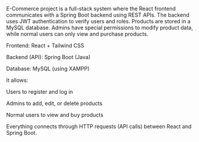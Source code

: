  E-Commerce project is a full-stack system where the React frontend communicates with a Spring Boot backend using REST APIs. The backend uses JWT authentication to verify users and roles. Products are stored in a MySQL database. Admins have special permissions to modify product data, while normal users can only view and purchase products.
 
Frontend: React + Tailwind CSS

Backend (API): Spring Boot (Java)

Database: MySQL (using XAMPP)

It allows:

Users to register and log in

Admins to add, edit, or delete products

Normal users to view and buy products

Everything connects through HTTP requests (API calls) between React and Spring Boot.
